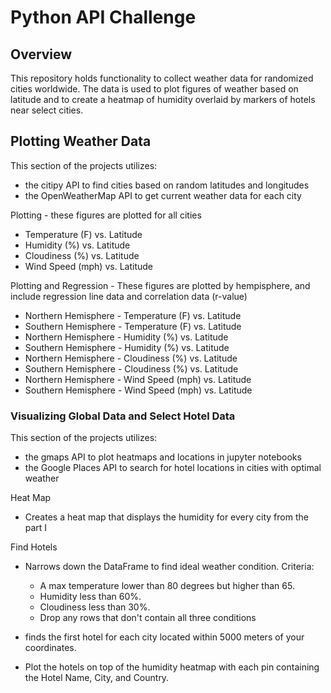 # Python API Challenge

## Overview

This repository holds functionality to collect weather data for randomized cities worldwide. The data is used to plot figures of weather based on latitude and to create a heatmap of humidity overlaid by markers of hotels near select cities.

## Plotting Weather Data

This section of the projects utilizes:
* the citipy API to find cities based on random latitudes and longitudes 
* the OpenWeatherMap API to get current weather data for each city

Plotting - these figures are plotted for all cities

* Temperature (F) vs. Latitude
* Humidity (%) vs. Latitude
* Cloudiness (%) vs. Latitude
* Wind Speed (mph) vs. Latitude

Plotting and Regression - These figures are plotted by hempisphere, and include regression line data and correlation data (r-value)

* Northern Hemisphere - Temperature (F) vs. Latitude
* Southern Hemisphere - Temperature (F) vs. Latitude
* Northern Hemisphere - Humidity (%) vs. Latitude
* Southern Hemisphere - Humidity (%) vs. Latitude
* Northern Hemisphere - Cloudiness (%) vs. Latitude
* Southern Hemisphere - Cloudiness (%) vs. Latitude
* Northern Hemisphere - Wind Speed (mph) vs. Latitude
* Southern Hemisphere - Wind Speed (mph) vs. Latitude

### Visualizing Global Data and Select Hotel Data

This section of the projects utilizes:
* the gmaps API to plot heatmaps and locations in jupyter notebooks
* the Google Places API to search for hotel locations in cities with optimal weather

Heat Map

* Creates a heat map that displays the humidity for every city from the part I

Find Hotels

* Narrows down the DataFrame to find ideal weather condition. Criteria:
  * A max temperature lower than 80 degrees but higher than 65.
  * Humidity less than 60%.
  * Cloudiness less than 30%.
  * Drop any rows that don't contain all three conditions

* finds the first hotel for each city located within 5000 meters of your coordinates.

* Plot the hotels on top of the humidity heatmap with each pin containing the Hotel Name, City, and Country.